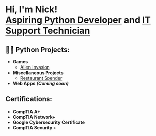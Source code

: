 <h1>Hi, I'm Nick! <br/><a href="https://github.com/ncjones515">Aspiring Python Developer</a> and <a href="https://www.linkedin.com/in/nicholas-jones-588b10282/">IT Support Technician</a>

<h2>👨‍💻 Python Projects:</h2>

- <b>Games</b>
  - [Alien Invasion](https://github.com/ncjones515/Alien-Invasion)
- <b>Miscellaneous Projects</b>
  - [Restaurant Spender](https://github.com/ncjones515/Restaurant-Spender)
- <b>Web Apps</b> <b><i>(Coming soon)</b></i>


<h2>Certifications:</h2>

- <b>CompTIA A+</b>
- <b>CompTIA Network+</b>
- <b>Google Cybersecurity Certificate</b>
- <b>CompTIA Security +</b>




